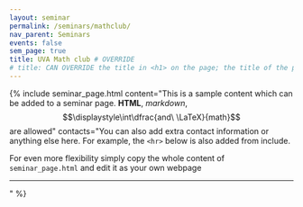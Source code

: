 ```yaml
---
layout: seminar
permalink: /seminars/mathclub/
nav_parent: Seminars
events: false
sem_page: true
title: UVA Math club # OVERRIDE
# title: CAN OVERRIDE the title in <h1> on the page; the title of the page itself is hardcoded from seminars.yml
---
```


{% include seminar_page.html
  content="This is a sample content which can be added to a seminar page. <b>HTML</b>, *markdown*, $$\displaystyle\int\dfrac{and\ \LaTeX}{math}$$ are allowed"
  contacts="You can also add extra contact information or anything else here. For example, the `<hr>` below is also added from include.

  For even more flexibility simply copy the whole content of `seminar_page.html` and edit it as your own webpage

  <hr>"
%}
